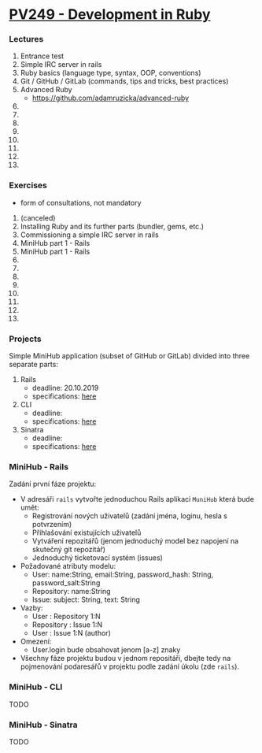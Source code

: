 # [PV249 - Development in Ruby](https://is.muni.cz/predmet/fi/podzim2019/PV249)

### Lectures

1. Entrance test
2. Simple IRC server in rails
3. Ruby basics (language type, syntax, OOP, conventions)
4. Git / GitHub / GitLab (commands, tips and tricks, best practices)
5. Advanced Ruby
    * https://github.com/adamruzicka/advanced-ruby
6.
7.
8.
9.
10.
11.
12.
13.

### Exercises

* form of consultations, not mandatory

1. (canceled)
2. Installing Ruby and its further parts (bundler, gems, etc.)
3. Commissioning a simple IRC server in rails
4. MiniHub part 1 - Rails
5. MiniHub part 1 - Rails
6.
7.
8.
9.
10.
11.
12.
13.

### Projects

Simple MiniHub application (subset of GitHub or GitLab) divided into three separate parts:

1. Rails
    * deadline: 20.10.2019
    * specifications: [here](#minihub---rails)
2. CLI
    * deadline:
    * specifications: [here](#minihub---cli)
3. Sinatra
    * deadline:
    * specifications: [here](#minihub---sinatra)

### MiniHub - Rails

Zadání první fáze projektu:
* V adresáři `rails` vytvořte jednoduchou Rails aplikaci `MuniHub` která bude umět:
  * Registrování nových uživatelů (zadání jména, loginu, hesla s potvrzením)
  * Přihlašování existujících uživatelů
  * Vytváření repozitářů (jenom jednoduchý model bez napojení na skutečný git repozitář)
  * Jednoduchý ticketovací systém (issues)
* Požadované atributy modelu:
  * User: name:String, email:String, password_hash: String, password_salt:String
  * Repository: name:String
  * Issue: subject: String, text: String
* Vazby:
  * User : Repository 1:N
  * Repository : Issue 1:N
  * User : Issue 1:N (author)
* Omezení:
  * User.login bude obsahovat jenom [a-z] znaky
* Všechny fáze projektu budou v jednom repositáři, dbejte tedy na pojmenování podaresářů v projektu podle zadání úkolu (zde `rails`).

### MiniHub - CLI

TODO

### MiniHub - Sinatra

TODO
